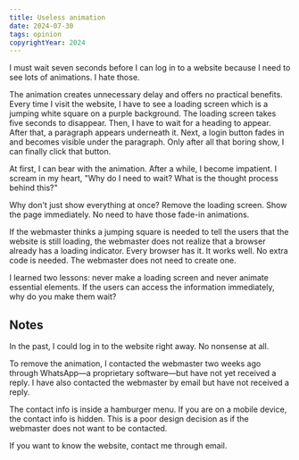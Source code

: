 ```yaml
---
title: Useless animation
date: 2024-07-30
tags: opinion
copyrightYear: 2024
---
```


I must wait seven seconds before I can log in to a website because I need to see lots of animations. I hate those.

The animation creates unnecessary delay and offers no practical benefits. Every time I visit the website, I have to see a loading screen which is a jumping white square on a purple background. The loading screen takes five seconds to disappear. Then, I have to wait for a heading to appear. After that, a paragraph appears underneath it. Next, a login button fades in and becomes visible under the paragraph. Only after all that boring show, I can finally click that button.

At first, I can bear with the animation. After a while, I become impatient. I scream in my heart, "Why do I need to wait? What is the thought process behind this?"

Why don't just show everything at once? Remove the loading screen. Show the page immediately. No need to have those fade-in animations.

If the webmaster thinks a jumping square is needed to tell the users that the website is still loading, the webmaster does not realize that a browser already has a loading indicator. Every browser has it. It works well. No extra code is needed. The webmaster does not need to create one.

I learned two lessons: never make a loading screen and never animate essential elements. If the users can access the information immediately, why do you make them wait?

## Notes

In the past, I could log in to the website right away. No nonsense at all.

To remove the animation, I contacted the webmaster two weeks ago through WhatsApp—a proprietary software—but have not yet received a reply. I have also contacted the webmaster by email but have not received a reply.

The contact info is inside a hamburger menu. If you are on a mobile device, the contact info is hidden. This is a poor design decision as if the webmaster does not want to be contacted.

If you want to know the website, contact me through email.
